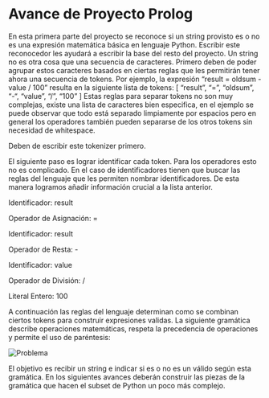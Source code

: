 # Avance de Proyecto Prolog
En esta primera parte del proyecto se reconoce si un string provisto es o no es una expresión matemática básica en lenguaje Python. Escribir este reconocedor les ayudará a escribir la base del resto del proyecto.  Un string no es otra cosa que una secuencia de caracteres. Primero deben de poder agrupar estos caracteres basados en ciertas reglas que les permitirán tener ahora una secuencia de tokens. Por ejemplo, la expresión “result = oldsum - value / 100” resulta en la siguiente lista de tokens:         [ “result”, “=”, “oldsum”, “-“, “value”, “/”, “100” ]  Estas reglas para separar tokens no son muy complejas, existe una lista de caracteres bien especifica, en el ejemplo se puede observar que todo está separado limpiamente por espacios pero en general los operadores también pueden separarse de los otros tokens sin necesidad de whitespace.

Deben de escribir este tokenizer primero.

El siguiente paso es lograr identificar cada token. Para los operadores esto no es complicado. En el caso de identificadores tienen que buscar las reglas del lenguaje que les permiten nombrar identificadores. De esta manera logramos añadir información crucial a la lista anterior.

Identificador: result

Operador de Asignación: =

Identificador: result

Operador de Resta: -

Identificador: value

Operador de División: /

Literal Entero: 100

A continuación las reglas del lenguaje determinan como se combinan ciertos tokens para construir expresiones validas. La siguiente gramática describe operaciones matemáticas, respeta la precedencia de operaciones y permite el uso de paréntesis:

![Problema](https://user-images.githubusercontent.com/36687480/121258549-a8e0d300-c874-11eb-890c-aae9a802f5b2.png)

El objetivo es recibir un string e indicar si es o no es un <assignStmt> válido según esta gramática. En los siguientes avances deberán construir las piezas de la gramática que hacen el subset de Python un poco más complejo.


